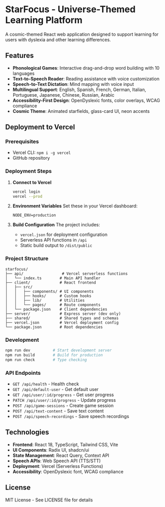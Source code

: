 # StarFocus - Universe-Themed Learning Platform

A cosmic-themed React web application designed to support learning for users with dyslexia and other learning differences.

## Features

- **Phonological Games**: Interactive drag-and-drop word building with 10 languages
- **Text-to-Speech Reader**: Reading assistance with voice customization
- **Speech-to-Text Dictation**: Mind mapping with voice input
- **Multilingual Support**: English, Spanish, French, German, Italian, Portuguese, Japanese, Chinese, Russian, Arabic
- **Accessibility-First Design**: OpenDyslexic fonts, color overlays, WCAG compliance
- **Cosmic Theme**: Animated starfields, glass-card UI, neon accents

## Deployment to Vercel

### Prerequisites
- Vercel CLI: `npm i -g vercel`
- GitHub repository

### Deployment Steps

1. **Connect to Vercel**
   ```bash
   vercel login
   vercel --prod
   ```

2. **Environment Variables**
   Set these in your Vercel dashboard:
   ```
   NODE_ENV=production
   ```

3. **Build Configuration**
   The project includes:
   - `vercel.json` for deployment configuration
   - Serverless API functions in `/api`
   - Static build output to `/dist/public`

### Project Structure

```
starfocus/
├── api/                 # Vercel serverless functions
│   └── index.ts        # Main API handler
├── client/             # React frontend
│   ├── src/
│   │   ├── components/ # UI components
│   │   ├── hooks/      # Custom hooks
│   │   ├── lib/        # Utilities
│   │   └── pages/      # Route components
│   └── package.json    # Client dependencies
├── server/             # Express server (dev only)
├── shared/             # Shared types and schemas
├── vercel.json         # Vercel deployment config
└── package.json        # Root dependencies
```

### Development

```bash
npm run dev          # Start development server
npm run build        # Build for production
npm run check        # Type checking
```

### API Endpoints

- `GET /api/health` - Health check
- `GET /api/default-user` - Get default user
- `GET /api/user/:id/progress` - Get user progress
- `PATCH /api/user/:id/progress` - Update progress
- `POST /api/game-sessions` - Create game session
- `POST /api/text-content` - Save text content
- `POST /api/speech-recordings` - Save speech recordings

## Technologies

- **Frontend**: React 18, TypeScript, Tailwind CSS, Vite
- **UI Components**: Radix UI, shadcn/ui
- **State Management**: React Query, Context API
- **Speech APIs**: Web Speech API (TTS/STT)
- **Deployment**: Vercel (Serverless Functions)
- **Accessibility**: OpenDyslexic font, WCAG compliance

## License

MIT License - See LICENSE file for details